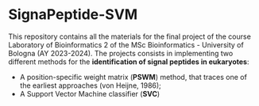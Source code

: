 # SignaPeptide-SVM

This repository contains all the materials for the final project of the course Laboratory of Bioinformatics 2 of the MSc Bioinformatics - University of Bologna (AY 2023-2024). 
The projects consists in implementing two different methods for the **identification of signal peptides in eukaryotes**: 
* A position-specific weight matrix (**PSWM**) method, that traces one of the earliest approaches (von Heijne, 1986);
* A Support Vector Machine classifier (**SVC**)
